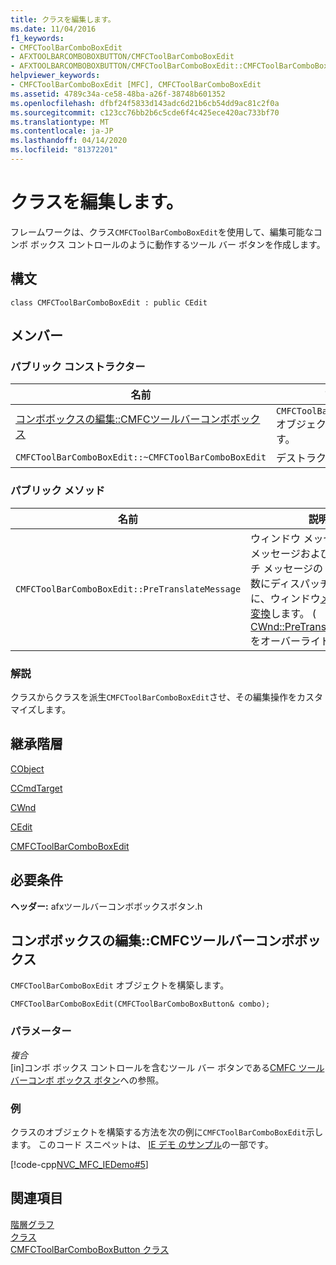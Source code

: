 ```yaml
---
title: クラスを編集します。
ms.date: 11/04/2016
f1_keywords:
- CMFCToolBarComboBoxEdit
- AFXTOOLBARCOMBOBOXBUTTON/CMFCToolBarComboBoxEdit
- AFXTOOLBARCOMBOBOXBUTTON/CMFCToolBarComboBoxEdit::CMFCToolBarComboBoxEdit
helpviewer_keywords:
- CMFCToolBarComboBoxEdit [MFC], CMFCToolBarComboBoxEdit
ms.assetid: 4789c34a-ce58-48ba-a26f-38748b601352
ms.openlocfilehash: dfbf24f5833d143adc6d21b6cb54dd9ac81c2f0a
ms.sourcegitcommit: c123cc76bb2b6c5cde6f4c425ece420ac733bf70
ms.translationtype: MT
ms.contentlocale: ja-JP
ms.lasthandoff: 04/14/2020
ms.locfileid: "81372201"
---
```

# <a name="cmfctoolbarcomboboxedit-class"></a>クラスを編集します。

フレームワークは、クラス`CMFCToolBarComboBoxEdit`を使用して、編集可能なコンボ ボックス コントロールのように動作するツール バー ボタンを作成します。

## <a name="syntax"></a>構文

```
class CMFCToolBarComboBoxEdit : public CEdit
```

## <a name="members"></a>メンバー

### <a name="public-constructors"></a>パブリック コンストラクター

|名前|説明|
|----------|-----------------|
|[コンボボックスの編集::CMFCツールバーコンボボックス](#cmfctoolbarcomboboxedit)|`CMFCToolBarComboBoxEdit` オブジェクトを構築します。|
|`CMFCToolBarComboBoxEdit::~CMFCToolBarComboBoxEdit`|デストラクターです。|

### <a name="public-methods"></a>パブリック メソッド

|名前|説明|
|----------|-----------------|
|`CMFCToolBarComboBoxEdit::PreTranslateMessage`|ウィンドウ メッセージが変換メッセージおよびディスパッチ メッセージの Windows 関数にディスパッチされる前に、ウィンドウ[メッセージを](/windows/win32/api/winuser/nf-winuser-dispatchmessage)[変換](/windows/win32/api/winuser/nf-winuser-translatemessage)します。 ( [CWnd::PreTranslateMessage](../../mfc/reference/cwnd-class.md#pretranslatemessage)をオーバーライドします)。|

### <a name="remarks"></a>解説

クラスからクラスを派生`CMFCToolBarComboBoxEdit`させ、その編集操作をカスタマイズします。

## <a name="inheritance-hierarchy"></a>継承階層

[CObject](../../mfc/reference/cobject-class.md)

[CCmdTarget](../../mfc/reference/ccmdtarget-class.md)

[CWnd](../../mfc/reference/cwnd-class.md)

[CEdit](../../mfc/reference/cedit-class.md)

[CMFCToolBarComboBoxEdit](../../mfc/reference/cmfctoolbarcomboboxedit-class.md)

## <a name="requirements"></a>必要条件

**ヘッダー:** afxツールバーコンボボックスボタン.h

## <a name="cmfctoolbarcomboboxeditcmfctoolbarcomboboxedit"></a><a name="cmfctoolbarcomboboxedit"></a>コンボボックスの編集::CMFCツールバーコンボボックス

`CMFCToolBarComboBoxEdit` オブジェクトを構築します。

```
CMFCToolBarComboBoxEdit(CMFCToolBarComboBoxButton& combo);
```

### <a name="parameters"></a>パラメーター

*複合*<br/>
[in]コンボ ボックス コントロールを含むツール バー ボタンである[CMFC ツール バーコンボ ボックス ボタン](../../mfc/reference/cmfctoolbarcomboboxbutton-class.md)への参照。

### <a name="example"></a>例

クラスのオブジェクトを構築する方法を次の例に`CMFCToolBarComboBoxEdit`示します。 このコード スニペットは、 [IE デモ のサンプル](../../overview/visual-cpp-samples.md)の一部です。

[!code-cpp[NVC_MFC_IEDemo#5](../../mfc/reference/codesnippet/cpp/cmfctoolbarcomboboxedit-class_1.cpp)]

## <a name="see-also"></a>関連項目

[階層グラフ](../../mfc/hierarchy-chart.md)<br/>
[クラス](../../mfc/reference/mfc-classes.md)<br/>
[CMFCToolBarComboBoxButton クラス](../../mfc/reference/cmfctoolbarcomboboxbutton-class.md)
